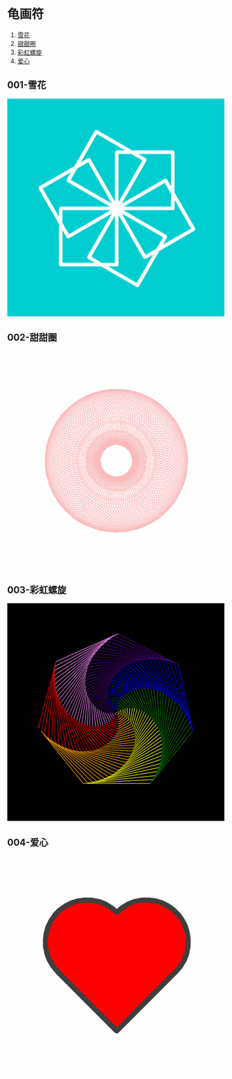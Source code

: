 # 龟画符
001. [雪花](#xuehua)
002. [甜甜圈](#tiantianquan)
003. [彩虹螺旋](#caihongluoxuan)
004. [爱心](#aixin)

<a name="xuehua"></a>
## 001-雪花
![雪花](https://github.com/theadventuresofcc/Turtle-in-Python/blob/master/001-%E9%9B%AA%E8%8A%B1/001-%E9%9B%AA%E8%8A%B1.jpg)

<a name="tiantianquan"></a>
## 002-甜甜圈
![甜甜圈](https://github.com/theadventuresofcc/Turtle-in-Python/blob/master/002-%E7%94%9C%E7%94%9C%E5%9C%88/002-%E7%94%9C%E7%94%9C%E5%9C%88.jpg)

<a name="caihongluoxuan"></a>
## 003-彩虹螺旋
![彩虹螺旋](https://github.com/theadventuresofcc/Turtle-in-Python/blob/master/003-%E5%BD%A9%E8%99%B9%E8%9E%BA%E6%97%8B/003-%E5%BD%A9%E8%99%B9%E8%9E%BA%E6%97%8B.jpg)

<a name="aixin"></a>
## 004-爱心
![爱心](https://github.com/theadventuresofcc/Turtle-in-Python/blob/master/004-%E7%88%B1%E5%BF%83/004-%E7%88%B1%E5%BF%83.jpg)
